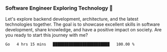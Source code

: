 ### Software Engineer Exploring Technology 🚀 

Let's explore backend development, architecture, and the latest technologies together. The goal is to showcase excellent skills in software development, share knowledge, and have a positive impact on society. Are you ready to start this journey with me?

<!--START_SECTION:waka-->

```txt
Go   4 hrs 15 mins   █████████████████████████   100.00 %
```

<!--END_SECTION:waka-->
